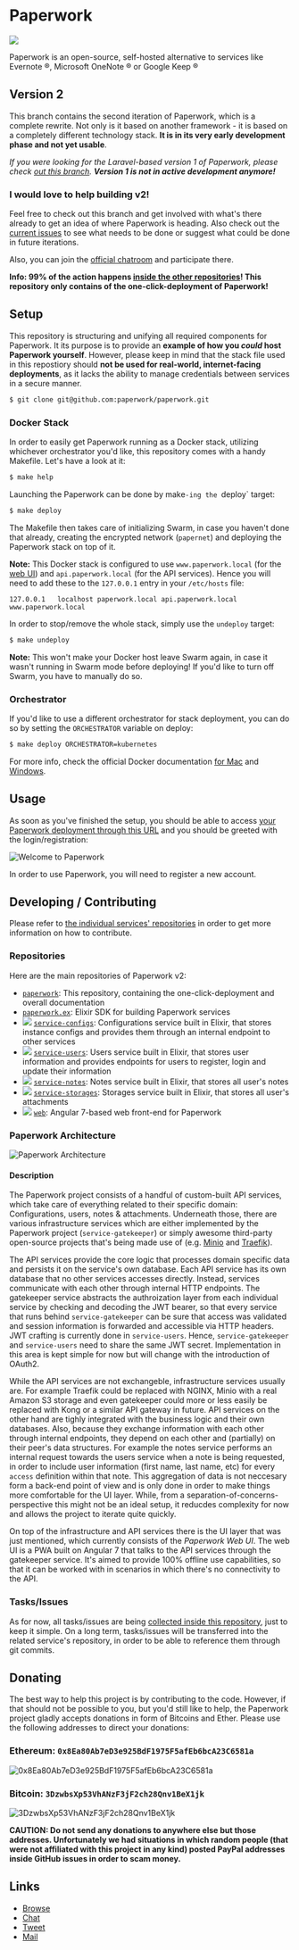 Paperwork
=========
[<img src="https://img.shields.io/matrix/paperwork:matrix.org.svg?color=%2361BCEE&label=JOIN%20THE%20CHAT&server_fqdn=matrix.org&style=for-the-badge"/>](https://riot.im/app/#/room/#paperwork:matrix.org)

Paperwork is an open-source, self-hosted alternative to services like Evernote ®, Microsoft OneNote ® or Google Keep ®

## Version 2

This branch contains the second iteration of Paperwork, which is a complete rewrite. Not only is it based on another framework - it is based on a completely different technology stack. **It is in its very early development phase and not yet usable**.

*If you were looking for the Laravel-based version 1 of Paperwork, please check [out this branch](https://github.com/paperwork/paperwork/tree/1). **Version 1 is not in active development anymore!***

### I would love to help building v2!

Feel free to check out this branch and get involved with what's there already to get an idea of where Paperwork is heading. Also check out the [current issues](https://github.com/paperwork/paperwork/issues) to see what needs to be done or suggest what could be done in future iterations.

Also, you can join the [official chatroom](https://riot.im/app/#/room/#paperwork:matrix.org) and participate there.

**Info: 99% of the action happens [inside the other repositories](https://github.com/paperwork)! This repository only contains of the one-click-deployment of Paperwork!**

## Setup

This repository is structuring and unifying all required components for Paperwork. It its purpose is to provide an **example of how you *could* host Paperwork yourself**. However, please keep in mind that the stack file used in this repostiory should **not be used for real-world, internet-facing deployments**, as it lacks the ability to manage credentials between services in a secure manner.

```bash
$ git clone git@github.com:paperwork/paperwork.git
```

### Docker Stack

In order to easily get Paperwork running as a Docker stack, utilizing whichever orchestrator you'd like, this repository comes with a handy Makefile. Let's have a look at it:

```bash
$ make help
```

Launching the Paperwork can be done by make`-ing the `deploy` target:

```bash
$ make deploy
```

The Makefile then takes care of initializing Swarm, in case you haven't done that already, creating the encrypted network (`papernet`) and deploying the Paperwork stack on top of it.

**Note:** This Docker stack is configured to use `www.paperwork.local` (for the [web UI](https://github.com/paperwork/web)) and `api.paperwork.local` (for the API services). Hence you will need to add these to the `127.0.0.1` entry in your `/etc/hosts` file:

```
127.0.0.1   localhost paperwork.local api.paperwork.local www.paperwork.local
```

In order to stop/remove the whole stack, simply use the `undeploy` target:

```bash
$ make undeploy
```

**Note:** This won't make your Docker host leave Swarm again, in case it wasn't running in Swarm mode before deploying! If you'd like to turn off Swarm, you have to manually do so.

### Orchestrator

If you'd like to use a different orchestrator for stack deployment, you can do so by setting the `ORCHESTRATOR` variable on deploy:

```bash
$ make deploy ORCHESTRATOR=kubernetes
```

For more info, check the official Docker documentation [for Mac](https://docs.docker.com/docker-for-mac/kubernetes/#override-the-default-orchestrator) and [Windows](https://docs.docker.com/docker-for-windows/kubernetes/#override-the-default-orchestrator).

## Usage

As soon as you've finished the setup, you should be able to access [your Paperwork deployment through this URL](http://www.paperwork.local) and you should be greeted with the login/registration:

![Welcome to Paperwork](https://github.com/paperwork/web/raw/master/docs/current-state-01.png)

In order to use Paperwork, you will need to register a new account.

## Developing / Contributing

Please refer to [the individual services' repositories](https://github.com/paperwork) in order to get more information on how to contribute.

### Repositories

Here are the main repositories of Paperwork v2:

- [`paperwork`](https://github.com/paperwork/paperwork): This repository, containing the one-click-deployment and overall documentation
- [`paperwork.ex`](https://github.com/paperwork/paperwork.ex): Elixir SDK for building Paperwork services
- <img src="https://img.shields.io/docker/cloud/build/paperwork/service-configs.svg?style=flat-square"/> [`service-configs`](https://github.com/paperwork/service-configs): Configurations service built in Elixir, that stores instance configs and provides them through an internal endpoint to other services
- <img src="https://img.shields.io/docker/cloud/build/paperwork/service-users.svg?style=flat-square"/> [`service-users`](https://github.com/paperwork/service-users): Users service built in Elixir, that stores user information and provides endpoints for users to register, login and update their information
- <img src="https://img.shields.io/docker/cloud/build/paperwork/service-notes.svg?style=flat-square"/> [`service-notes`](https://github.com/paperwork/service-notes): Notes service built in Elixir, that stores all user's notes
- <img src="https://img.shields.io/docker/cloud/build/paperwork/service-storages.svg?style=flat-square"/> [`service-storages`](https://github.com/paperwork/service-storages): Storages service built in Elixir, that stores all user's attachments
- <img src="https://img.shields.io/docker/cloud/build/paperwork/web.svg?style=flat-square"/> [`web`](https://github.com/paperwork/web): Angular 7-based web front-end for Paperwork

### Paperwork Architecture

![Paperwork Architecture](Paperwork%20Architecture.png)

#### Description

The Paperwork project consists of a handful of custom-built API services, which take care of everything related to their specific domain: Configurations, users, notes & attachments. Underneath those, there are various infrastructure services which are either implemented by the Paperwork project (`service-gatekeeper`) or simply awesome third-party open-source projects that's being made use of (e.g. [Minio](https://github.com/minio/minio) and [Traefik](https://github.com/containous/traefik)).

The API services provide the core logic that processes domain specific data and persists it on the service's own database. Each API service has its own database that no other services accesses directly. Instead, services communicate with each other through internal HTTP endpoints. The gatekeeper service abstracts the authroization layer from each individual service by checking and decoding the JWT bearer, so that every service that runs behind `service-gatekeeper` can be sure that access was validated and session information is forwarded and accessible via HTTP headers. JWT crafting is currently done in `service-users`. Hence, `service-gatekeeper` and `service-users` need to share the same JWT secret. Implementation in this area is kept simple for now but will change with the introduction of OAuth2.

While the API services are not exchangeble, infrastructure services usually are. For example Traefik could be replaced with NGINX, Minio with a real Amazon S3 storage and even gatekeeper could more or less easily be replaced with Kong or a similar API gateway in future. API services on the other hand are tighly integrated with the business logic and their own databases. Also, because they exchange information with each other through internal endpoints, they depend on each other and (partially) on their peer's data structures. For example the notes service performs an internal request towards the users service when a note is being requested, in order to include user information (first name, last name, etc) for every `access` definition within that note. This aggregation of data is not neccesary form a back-end point of view and is only done in order to make things more comfortable for the UI layer. While, from a separation-of-concerns-perspective this might not be an ideal setup, it reducdes complexity for now and allows the project to iterate quite quickly.

On top of the infrastructure and API services there is the UI layer that was just mentioned, which currently consists of the *Paperwork Web UI*. The web UI is a PWA built on Angular 7 that talks to the API services through the gatekeeper service. It's aimed to provide 100% offline use capabilities, so that it can be worked with in scenarios in which there's no connectivity to the API.

### Tasks/Issues

As for now, all tasks/issues are being [collected inside this repository](https://github.com/paperwork/paperwork/issues), just to keep it simple. On a long term, tasks/issues will be transferred into the related service's repository, in order to be able to reference them through git commits.

## Donating

The best way to help this project is by contributing to the code. However, if that should not be possible to you, but you'd still like to help, the Paperwork project gladly accepts donations in form of Bitcoins and Ether. Please use the following addresses to direct your donations:

### Ethereum: `0x8Ea80Ab7eD3e925BdF1975F5afEb6bcA23C6581a`

![0x8Ea80Ab7eD3e925BdF1975F5afEb6bcA23C6581a](donate-ether.png)

### Bitcoin: `3DzwbsXp53VhANzF3jF2ch28Qnv1BeX1jk`
![3DzwbsXp53VhANzF3jF2ch28Qnv1BeX1jk](donate-bitcoin.png)

**CAUTION: Do not send any donations to anywhere else but those addresses. Unfortunately we had situations in which random people (that were not affiliated with this project in any kind) posted PayPal addresses inside GitHub issues in order to scam money.**

## Links

- [Browse](https://paperwork.cloud)
- [Chat](https://riot.im/app/#/room/#paperwork:matrix.org)
- [Tweet](https://twitter.com/paperworkcloud)
- [Mail](mailto:highfive@paperwork.cloud)

